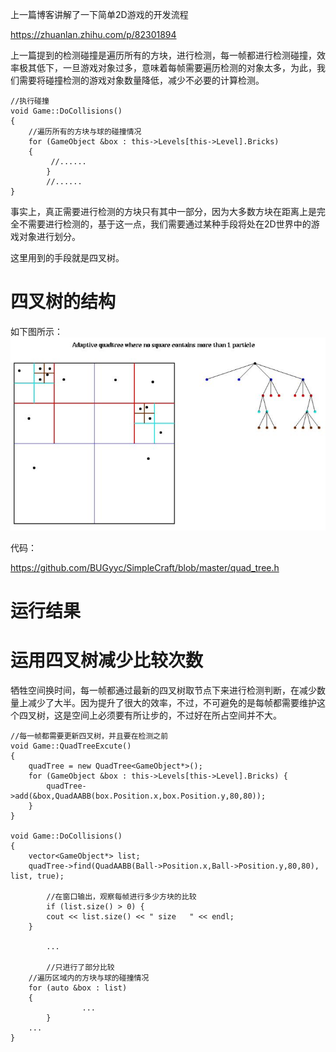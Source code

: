 上一篇博客讲解了一下简单2D游戏的开发流程

https://zhuanlan.zhihu.com/p/82301894

上一篇提到的检测碰撞是遍历所有的方块，进行检测，每一帧都进行检测碰撞，效率极其低下，一旦游戏对象过多，意味着每帧需要遍历检测的对象太多，为此，我们需要将碰撞检测的游戏对象数量降低，减少不必要的计算检测。

```
//执行碰撞
void Game::DoCollisions()
{	
	//遍历所有的方块与球的碰撞情况
	for (GameObject &box : this->Levels[this->Level].Bricks)
	{
         //......
        }
        //......
}
```

事实上，真正需要进行检测的方块只有其中一部分，因为大多数方块在距离上是完全不需要进行检测的，基于这一点，我们需要通过某种手段将处在2D世界中的游戏对象进行划分。

这里用到的手段就是四叉树。

# 四叉树的结构

如下图所示：
![(path/to/image.png)](https://raw.githubusercontent.com/BUGyyc/MyGallery/master/res/14e27b989d0f9d1ff8f0800cb9c8a38e_hd.jpg)

代码：

https://github.com/BUGyyc/SimpleCraft/blob/master/quad_tree.h

# 运行结果




# 运用四叉树减少比较次数

牺牲空间换时间，每一帧都通过最新的四叉树取节点下来进行检测判断，在减少数量上减少了大半。因为提升了很大的效率，不过，不可避免的是每帧都需要维护这个四叉树，这是空间上必须要有所让步的，不过好在所占空间并不大。

```
//每一帧都需要更新四叉树，并且要在检测之前
void Game::QuadTreeExcute() 
{
	quadTree = new QuadTree<GameObject*>();
	for (GameObject &box : this->Levels[this->Level].Bricks) {
		quadTree->add(&box,QuadAABB(box.Position.x,box.Position.y,80,80));
	}
}

void Game::DoCollisions()
{	
	vector<GameObject*> list;
	quadTree->find(QuadAABB(Ball->Position.x,Ball->Position.y,80,80), list, true); 

        //在窗口输出，观察每帧进行多少方块的比较
        if (list.size() > 0) {
		cout << list.size() << " size   " << endl;
	}

        ...

        //只进行了部分比较
	//遍历区域内的方块与球的碰撞情况
	for (auto &box : list)
	{
                ...
        }
	...
}

```

